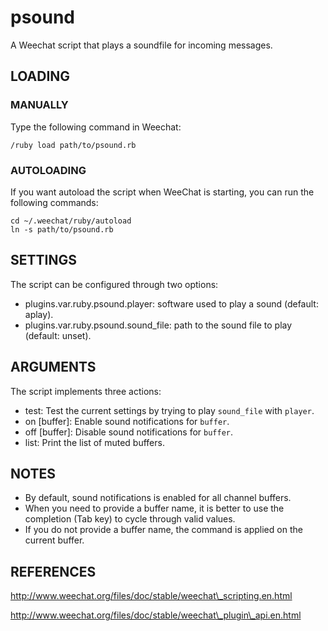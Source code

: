 # psound

A Weechat script that plays a soundfile for incoming messages.

## LOADING

### MANUALLY

Type the following command in Weechat:

    /ruby load path/to/psound.rb

### AUTOLOADING

If you want autoload the script when WeeChat is starting, you can run the
following commands:

    cd ~/.weechat/ruby/autoload
    ln -s path/to/psound.rb

## SETTINGS

The script can be configured through two options:

* plugins.var.ruby.psound.player: software used to play a sound
  (default: aplay).
* plugins.var.ruby.psound.sound\_file: path to the sound file to play
  (default: unset).

## ARGUMENTS

The script implements three actions:

* test: Test the current settings by trying to play `sound_file` with `player`.
* on [buffer]: Enable sound notifications for `buffer`.
* off [buffer]: Disable sound notifications for `buffer`.
* list: Print the list of muted buffers.

## NOTES

* By default, sound notifications is enabled for all channel buffers.
* When you need to provide a buffer name, it is better to use the completion
  (Tab key) to cycle through valid values.
* If you do not provide a buffer name, the command is applied on the current
  buffer.

## REFERENCES

http://www.weechat.org/files/doc/stable/weechat\_scripting.en.html

http://www.weechat.org/files/doc/stable/weechat\_plugin\_api.en.html
